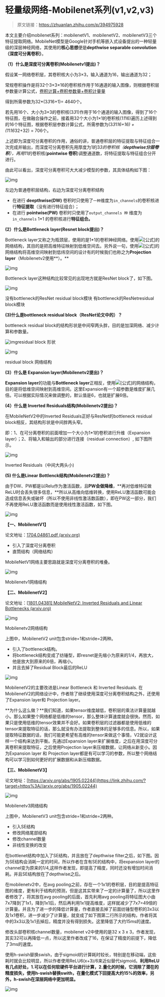# 轻量级网络-Mobilenet系列(v1,v2,v3)

> 原文链接：https://zhuanlan.zhihu.com/p/394975928

本文主要介绍mobilenet系列：mobilenetV1、mobilenetV2、mobilenetV3三个特征提取网络。MobileNet模型是Google针对手机等嵌入式设备提出的一种轻量级的深层神经网络，其使用的**核心思想**便是**depthwise separable convolution（深度可分离卷积）**。

**（1）什么是深度可分离卷积(Mobilenetv1提出)？**

假设某一网络卷积层，其卷积核大小为3×3，输入通道为16，输出通道为32；

常规卷积操作是将32个3×3×16的卷积核作用于16通道的输入图像，则根据卷积层参数量计算公式，[卷积计算+卷积参数量+卷积计量量](https://zhuanlan.zhihu.com/p/395354063)

得到所需参数为32*(3*3*16+1)= 4640个。

若先用16个、大小为3×3的卷积核(3*3*1)作用于16个通道的输入图像，得到了16个特征图，在做融合操作之前，接着用32个大小为1×1的卷积核(1*1*16)遍历上述得到的16个特征图，根据卷积层参数计算公式，所需参数为(3*3*1*16+16) + (1*1*16*32+32) = 706个。

上述即为深度可分离卷积的作用，通俗的讲，普通卷积层的特征提取与特征组合一次完成并输出，而深度可分离卷积先用厚度为1的3*3的卷积核（**depthwise分层卷积**），再用1*1的卷积核(**pointwise 卷积**)调整通道数，将特征提取与特征组合分开进行。

由此可以看出，深度可分离卷积可大大减少模型的参数，其具体结构如下图：

![img](images/v2-f7c751dd3ab416c756f94c8076ca6cf1_720w.jpg)

左边为普通卷积层结构，右边为深度可分离卷积结构

- 在进行 **deepthwise(DW)** 卷积时只使用了`一种`维度为`in_channels`的卷积核进行**特征提取**（没有进行特征组合）；
- 在进行 **pointwise(PW)** 卷积时只使用了`output_channels 种` 维度为`in_channels` 1*1 的卷积核进行**特征组合。**

**(2）什么是Bottleneck layer(Resnet block提出)？**

Bottleneck layer又称之为瓶颈层，使用的是1*1的卷积神经网络。使用![[公式]](images/times+1.svg+xml)的网络结构，其目的是把高维特征映射到低维空间去。另外说一句，使用![[公式]](https://www.zhihu.com/equation?tex=1%5Ctimes+1)的网络结构将高维空间映射到低纬空间的设计有的时候我们也称之为**Projection layer**（Mobilenetv2使用**）。**

![img](images/v2-f310844261647842ff1a39ef57b8c459_720w.jpg)


Bottleneck layer这种结构比较常见的出现地方就是ResNet block了，如下图。

![img](images/v2-d192c65e76cc3da4e5d9a929434b0bed_720w.jpg)

没有bottleneck的ResNet residual block模块 有bottleneck的ResNetresidual block模块

**(3)什么是bottleneck residual block（ResNet论文中的）？**

bottleneck residual block的结构形状是中间窄两头胖，目的是加深网络、减少计算和参数量。

![img](images/v2-9478a531528154914621efb1193cdc72_720w.jpg)residual block 形状

![img](images/v2-4881f4a70c6a0c5e22dd3c99e08dbe64_720w.jpg)

residual block 网络结构

**(3）什么是 Expansion layer(Mobilenetv2提出)？**

**Expansion layer**的功能与**Bottleneck layer**正相反，使用![[公式]](https://www.zhihu.com/equation?tex=1%5Ctimes+1)的网络结构，目的是将低维空间映射到高维空间。这里Expansion有一个超参数是维度扩展几倍。可以根据实际情况来做调整的，默认值是6，也就是扩展6倍。

**(4）什么是 Inverted Residuals结构(Mobilenetv2提出)？**

在MobileNetV2中的Inverted Residuals正好与ResNet的bottleneck residual block相反，其结构形状是中间胖两头窄。

即：1、在可分离卷积的前面增加一个大小为1*1的卷积进行升维（Expansion layer）；2、将输入和输出的部分进行连接（residual connection）, 如下图所示。

![img](images/v2-a5e97d4a55ff678beff0e8a1a02a47da_720w.jpg)

Inverted Residuals（中间大两头小)

**(5) 什么是Linear Bottlenck结构(Mobilenetv2提出)？**

由于DW、PW都是以Relu作为激活函数，且**PW会做降维**，**再对低维特征做ReLU时会丢失很多信息，**所以从高维向低维转换，使用ReLU激活函数可能会造成信息丢失或破坏（所以不使用非线性激活数函数），即在PW这一部分，我们不再使用ReLU激活函数而是使用线性激活函数，如下图。

![img](images/v2-9130774b3524213dd091380cda345736_720w.jpg)

**【一、MobilenetV1】**

论文地址：[1704.04861.pdf (arxiv.org)](https://link.zhihu.com/?target=https%3A//arxiv.org/pdf/1704.04861.pdf)

- 引入了深度可分离卷积
- 直筒结构（网络结构）

MobileNetV1网络主要思路就是深度可分离卷积的堆叠。

![img](images/v2-8d07209bbd6510085e91cad94d03dbd0_720w.jpg)

Mobilenetv1网络结构

**【二、MobilenetV2】**

论文地址：[[1801.04381\] MobileNetV2: Inverted Residuals and Linear Bottlenecks (arxiv.org)](https://link.zhihu.com/?target=https%3A//arxiv.org/abs/1801.04381)

![img](images/v2-63f1173d49863b1930910ddcaaa0245a_720w.jpg)

Mobilenetv2网络结构

上图中，MobilenetV2 unit包含stride=1和stride=2两种。

- 引入了bottleneck结构。
- 将bottleneck结构变成了纺锤型，即resnet是先缩小为原来的1/4，再放大，他是放大到原来的6倍，再缩小。
- 并且去掉了Residual Block最后的ReLU

![img](images/v2-84f6b3ff07c92307cde66161e759cc49_720w.jpg)

MobilenetV2的主要改进是Linear Bottleneck 和 Inverted Residuals. 在MobilenetV2的网络设计中，作者除了继续使用深度可分离卷积结构之外，还使用了Expansion layer和 Projection layer。

**为什么这么做？**我们知道，如果tensor维度越低，卷积层的乘法计算量就越小。那么如果整个网络都是低维的tensor，那么整体计算速度就会很快。然而，如果只是使用低维的tensor效果并不会好。如果卷积层的过滤器都是使用低维的tensor来提取特征的话，那么就没有办法提取到整体的足够多的信息。所以，如果提取特征数据的话，我们可能更希望有高维的tensor来做这个事情，V2就设计这样一个结构来达到平衡。先通过Expansion layer来扩展维度，之后在用深度可分离卷积来提取特征，之后使用Projection layer来压缩数据，让网络从新变小。因为Expansion layer 和 Projection layer都是有可以学习的参数，所以整个网络结构可以学习到如何更好的扩展数据和从新压缩数据。


**【三、MobilenetV3】**

论文地址：[https://arxiv.org/abs/1905.02244](https://link.zhihu.com/?target=https%3A//arxiv.org/abs/1905.02244)

![img](images/v2-020a1ce2a4c38dfa87f8d4803357a7ad_720w.jpg)

Mobilenetv3网络结构

上图中，MobilenetV3 unit包含stride=1和stride=2两种。

- 引入SE结构
- 修改网络尾部结构
- 修改channel数量
- 非线性变换的改变

在bottlenet结构中加入了SE结构，并且放在了depthwise filter之后，如下图。因为SE结构会消耗一定的时间，所以作者在含有SE的结构中，将expansion layer的channel变为原来的1/4,这样作者发现，即提高了精度，同时还没有增加时间消耗。并且SE结构放在了depthwise之后。

在mobilenetv2中，在avg pooling之前，存在一个1x1的卷积层，目的是提高特征图的维度，更有利于结构的预测，但是这其实带来了一定的计算量了，所以这里作者修改了，将其放在avg pooling的后面，首先利用avg pooling将特征图大小由7x7降到了1x1，降到1x1后，然后再利用1x1提高维度，这样就减少了7x7=49倍的计算量。并且为了进一步的降低计算量，作者直接去掉了前面纺锤型卷积的3x3以及1x1卷积，进一步减少了计算量，就变成了如下图第二行所示的结构，作者将其中的3x3以及1x1去掉后，精度并没有得到损失。这里降低了大约15ms的速度。

修改头部卷积核channel数量，mobilenet v2中使用的是32 x 3 x 3，作者发现，其实32可以再降低一点，所以这里作者改成了16，在保证了精度的前提下，降低了3ms的速度。

使用h-swish替换swish，由于sigmoid的计算耗时较长，特别是在移动端，这些耗时就会比较明显，所以作者使用ReLU6(x+3)/6来近似替代sigmoid。**利用ReLU有几点好处，1.可以在任何软硬件平台进行计算，2.量化的时候，它消除了潜在的精度损失，使用h-swish替换swith，在量化模式下回提高大约15%的效率，另外，h-swish在深层网络中更加明显。**

![img](images/v2-3387887c00607f754ce5d5434c4185e2_720w.jpg)